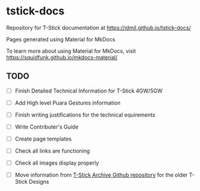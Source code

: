 # tstick-docs

Repository for T-Stick documentation at https://idmil.github.io/tstick-docs/

Pages generated using Material for MkDocs

To learn more about using Material for MkDocs, visit https://squidfunk.github.io/mkdocs-material/

## TODO
- [ ] Finish Detailed Technical Information for T-Stick 4GW/5GW
- [ ] Add High level Puara Gestures information
- [ ] Finish writing justifications for the technical equirements
- [ ] Write Contributer's Guide
- [ ] Create page templates
- [ ] Check all links are functioning
- [ ] Check all images display properly
- [ ] Move information from [T-Stick Archive Github repository](https://github.com/IDMIL/T-Stick-Archive/tree/510e0442aa7dcef755de2b2bd9c8bcb03a8b61f5) for the older T-Stick Designs

